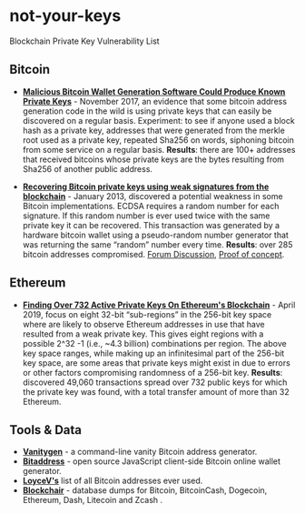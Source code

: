 # not-your-keys
Blockchain Private Key Vulnerability List

## Bitcoin

* **[Malicious Bitcoin Wallet Generation Software Could Produce Known Private Keys](https://pastebin.com/jCDFcESz)** - November 2017, an evidence that some bitcoin address generation code in the wild is using private keys that can easily be discovered on a regular basis. Experiment: to see if anyone used a block hash as a private key, addresses that were generated from the merkle root used as a private key, repeated Sha256 on words, siphoning bitcoin from some service on a regular basis. **Results**: there are 100+ addresses that received bitcoins whose private keys are the bytes resulting from Sha256 of another public address.

* **[Recovering Bitcoin private keys using weak signatures from the blockchain](https://web.archive.org/web/20130314180507/http://www.nilsschneider.net/2013/01/28/recovering-bitcoin-private-keys.html)** - January 2013, discovered a potential weakness in some Bitcoin implementations. ECDSA requires a random number for each signature. If this random number is ever used twice with the same private key it can be recovered. This transaction was generated by a hardware bitcoin wallet using a pseudo-random number generator that was returning the same “random” number every time. **Results**: over 285 bitcoin addresses compromised. [Forum Discussion](https://bitcointalk.org/index.php?topic=581411.0), [Proof of concept](https://github.com/daedalus/bitcoin-recover-privkey).

## Ethereum

* **[Finding Over 732 Active Private Keys On Ethereum's Blockchain](https://www.ise.io/casestudies/ethercombing/)** - April 2019, focus on eight 32-bit “sub-regions” in the 256-bit key space where are likely to observe Ethereum addresses in use that have resulted from a weak private key. This gives eight regions with a possible 2^32 -1 (i.e., ~4.3 billion) combinations per region. The above key space ranges, while making up an infinitesimal part of the 256-bit key space, are some areas that private keys might exist in due to errors or other factors compromising randomness of a 256-bit key. **Results**: discovered 49,060 transactions spread over 732 public keys for which the private key was found, with a total transfer amount of more than 32 Ethereum.

## Tools & Data

* **[Vanitygen](https://github.com/samr7/vanitygen)** - a command-line vanity Bitcoin address generator.
* **[Bitaddress](https://www.bitaddress.org)** - open source JavaScript client-side Bitcoin online wallet generator.
* **[LoyceV's](https://bitcointalk.org/index.php?topic=5265993.0)** list of all Bitcoin addresses ever used.
* **[Blockchair](https://blockchair.com/dumps)** - database dumps for Bitcoin, BitcoinCash, Dogecoin, Ethereum, Dash, Litecoin and Zcash  .
